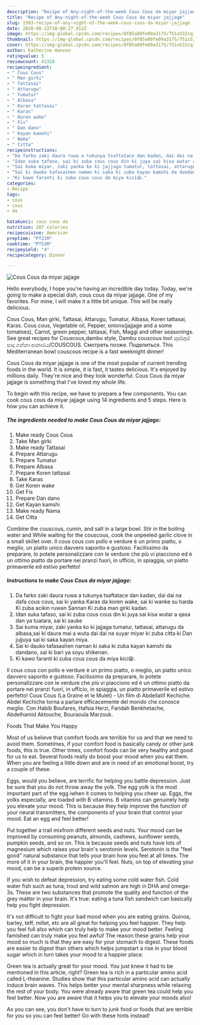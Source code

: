 ```yaml
---
description: "Recipe of Any-night-of-the-week Cous Cous da miyar jajjage"
title: "Recipe of Any-night-of-the-week Cous Cous da miyar jajjage"
slug: 1503-recipe-of-any-night-of-the-week-cous-cous-da-miyar-jajjage
date: 2020-08-22T18:00:27.912Z
image: https://img-global.cpcdn.com/recipes/0f85a80fe09a3175/751x532cq70/cous-cous-da-miyar-jajjage-recipe-main-photo.jpg
thumbnail: https://img-global.cpcdn.com/recipes/0f85a80fe09a3175/751x532cq70/cous-cous-da-miyar-jajjage-recipe-main-photo.jpg
cover: https://img-global.cpcdn.com/recipes/0f85a80fe09a3175/751x532cq70/cous-cous-da-miyar-jajjage-recipe-main-photo.jpg
author: Katherine Hansen
ratingvalue: 5
reviewcount: 43318
recipeingredient:
- " Cous Cous"
- " Man girki"
- " Tattasai"
- " Attarugu"
- " Tumatur"
- " Albasa"
- " Koren tattasai"
- " Karas"
- " Koren wake"
- " Fis"
- " Dan dano"
- " Kayan kamshi"
- " Nama"
- " Citta"
recipeinstructions:
- "Da farko zaki daura ruwa a tukunya tsaftatace dan kadan, dai dai na dafa cous cous, sai ki yanka Karas da koren wake, sai ki wanke su harda Ki zuba acikin ruwan Sannan Ki zuba man girki kadan."
- "Idan suka tafaso, sai ki zuba cous cous din ki juya sai kisa wutar a qasa dan ya tuatara, sai ki sauke"
- "Sai kuma miyar, zaki yanka ko ki jajjaga tumatur, tattasai, attarugu da albasa,sai ki daura mai a wuta dai dai na suyar miyar ki zuba citta ki Dan jujjuya sai ki saka kayan miya."
- "Sai ki dauko tafasashen naman ki saka ki zuba kayan kamshi da dandano, sai ki bari ya soyu shikenan."
- "Ki kawo faranti ki zuba cous cous da miya kici😆."
categories:
- Recipe
tags:
- cous
- cous
- da

katakunci: cous cous da 
nutrition: 207 calories
recipecuisine: American
preptime: "PT21M"
cooktime: "PT53M"
recipeyield: "4"
recipecategory: Dinner

---
```



![Cous Cous da miyar jajjage](https://img-global.cpcdn.com/recipes/0f85a80fe09a3175/751x532cq70/cous-cous-da-miyar-jajjage-recipe-main-photo.jpg)

Hello everybody, I hope you're having an incredible day today. Today, we're going to make a special dish, cous cous da miyar jajjage. One of my favorites. For mine, I will make it a little bit unique. This will be really delicious.

Cous Cous, Man girki, Tattasai, Attarugu, Tumatur, Albasa, Koren tattasai, Karas. Cous cous, Vegetable oil, Pepper, onions(jajjage and a some tomatoes), Carrot, green pepper, tattasai, Fish, Maggi and other seasonings. See great recipes for Couscous,dambu style, Dambu couscous too! කුස්කුස් සාදා ගන්නා ආකාරය/COUSCOUS. Смотреть позже. Поделиться. This Mediterranean bowl couscous recipe is a fast weeknight dinner!

Cous Cous da miyar jajjage is one of the most popular of current trending foods in the world. It is simple, it is fast, it tastes delicious. It's enjoyed by millions daily. They're nice and they look wonderful. Cous Cous da miyar jajjage is something that I've loved my whole life.


To begin with this recipe, we have to prepare a few components. You can cook cous cous da miyar jajjage using 14 ingredients and 5 steps. Here is how you can achieve it.

<!--inarticleads1-->

##### The ingredients needed to make Cous Cous da miyar jajjage:

1. Make ready  Cous Cous
1. Take  Man girki
1. Make ready  Tattasai
1. Prepare  Attarugu
1. Prepare  Tumatur
1. Prepare  Albasa
1. Prepare  Koren tattasai
1. Take  Karas
1. Get  Koren wake
1. Get  Fis
1. Prepare  Dan dano
1. Get  Kayan kamshi
1. Make ready  Nama
1. Get  Citta


Combine the couscous, cumin, and salt in a large bowl. Stir in the boiling water and While waiting for the couscous, cook the unpeeled garlic clove in a small skillet over. Il cous cous con pollo e verdure è un primo piatto, o meglio, un piatto unico davvero saporito e gustoso. Facilissimo da preparare, lo potete personalizzare con le verdure che più vi piacciono ed è un ottimo piatto da portare nei pranzi fuori, in ufficio, in spiaggia, un piatto primaverile ed estivo perfetto! 

<!--inarticleads2-->

##### Instructions to make Cous Cous da miyar jajjage:

1. Da farko zaki daura ruwa a tukunya tsaftatace dan kadan, dai dai na dafa cous cous, sai ki yanka Karas da koren wake, sai ki wanke su harda Ki zuba acikin ruwan Sannan Ki zuba man girki kadan.
1. Idan suka tafaso, sai ki zuba cous cous din ki juya sai kisa wutar a qasa dan ya tuatara, sai ki sauke
1. Sai kuma miyar, zaki yanka ko ki jajjaga tumatur, tattasai, attarugu da albasa,sai ki daura mai a wuta dai dai na suyar miyar ki zuba citta ki Dan jujjuya sai ki saka kayan miya.
1. Sai ki dauko tafasashen naman ki saka ki zuba kayan kamshi da dandano, sai ki bari ya soyu shikenan.
1. Ki kawo faranti ki zuba cous cous da miya kici😆.


Il cous cous con pollo e verdure è un primo piatto, o meglio, un piatto unico davvero saporito e gustoso. Facilissimo da preparare, lo potete personalizzare con le verdure che più vi piacciono ed è un ottimo piatto da portare nei pranzi fuori, in ufficio, in spiaggia, un piatto primaverile ed estivo perfetto! Cous Cous (La Graine et le Mulet) - Un film di Abdellatif Kechiche. Abdel Kechiche torna a parlare efficacemente del mondo che conosce meglio. Con Habib Boufares, Hafsia Herzi, Faridah Benkhetache, Abdelhamid Aktouche, Bouraouïa Marzouk. 

Foods That Make You Happy


Most of us believe that comfort foods are terrible for us and that we need to avoid them. Sometimes, if your comfort food is basically candy or other junk foods, this is true. Other times, comfort foods can be very healthy and good for us to eat. Several foods really do boost your mood when you eat them. When you are feeling a little down and are in need of an emotional boost, try a couple of these.

Eggs, would you believe, are terrific for helping you battle depression. Just be sure that you do not throw away the yolk. The egg yolk is the most important part of the egg iwhen it comes to helping you cheer up. Eggs, the yolks especially, are loaded with B vitamins. B vitamins can genuinely help you elevate your mood. This is because they help improve the function of your neural transmitters, the components of your brain that control your mood. Eat an egg and feel better!

Put together a trail mixfrom different seeds and nuts. Your mood can be improved by consuming peanuts, almonds, cashews, sunflower seeds, pumpkin seeds, and so on. This is because seeds and nuts have lots of magnesium which raises your brain's serotonin levels. Serotonin is the "feel good" natural substance that tells your brain how you feel at all times. The more of it in your brain, the happier you'll feel. Nuts, on top of elevating your mood, can be a superb protein source.

If you wish to defeat depression, try eating some cold water fish. Cold water fish such as tuna, trout and wild salmon are high in DHA and omega-3s. These are two substances that promote the quality and function of the grey matter in your brain. It's true: eating a tuna fish sandwich can basically help you fight depression. 

It's not difficult to fight your bad mood when you are eating grains. Quinoa, barley, teff, millet, etc are all great for helping you feel happier. They help you feel full also which can truly help to make your mood better. Feeling famished can truly make you feel awful! The reason these grains help your mood so much is that they are easy for your stomach to digest. These foods are easier to digest than others which helps jumpstart a rise in your blood sugar which in turn takes your mood to a happier place.

Green tea is actually great for your mood. You just knew it had to be mentioned in this article, right? Green tea is rich in a particular amino acid called L-theanine. Studies show that this particular amino acid can actually induce brain waves. This helps better your mental sharpness while relaxing the rest of your body. You were already aware that green tea could help you feel better. Now you are aware that it helps you to elevate your moods also!

As you can see, you don't have to turn to junk food or foods that are terrible for you so you can feel better! Go  with  these hints  instead!

